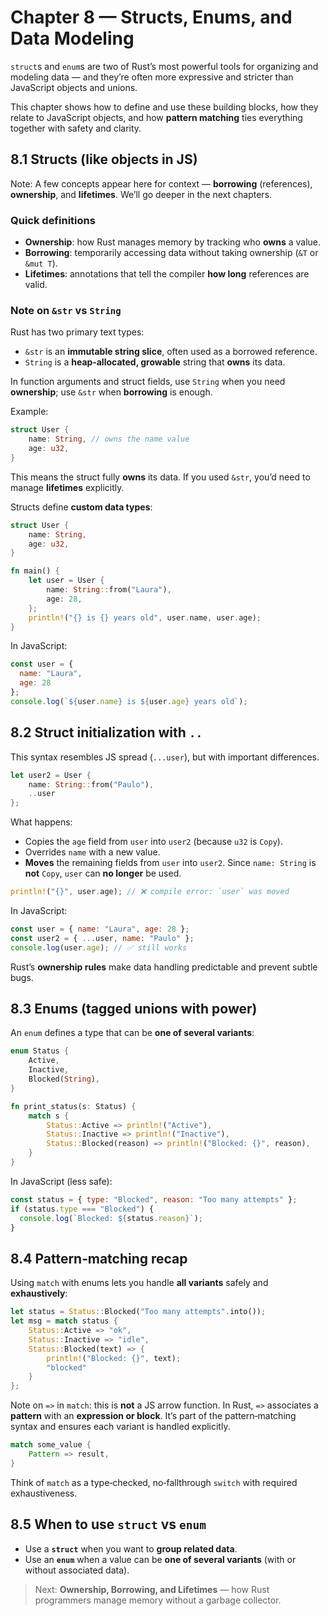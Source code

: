 # Chapter 8 — Structs, Enums, and Data Modeling

`struct`s and `enum`s are two of Rust’s most powerful tools for organizing and modeling data — and they’re often more expressive and stricter than JavaScript objects and unions.

This chapter shows how to define and use these building blocks, how they relate to JavaScript objects, and how **pattern matching** ties everything together with safety and clarity.

## 8.1 Structs (like objects in JS)

Note: A few concepts appear here for context — **borrowing** (references), **ownership**, and **lifetimes**. We’ll go deeper in the next chapters.

### Quick definitions

* **Ownership**: how Rust manages memory by tracking who **owns** a value.
* **Borrowing**: temporarily accessing data without taking ownership (`&T` or `&mut T`).
* **Lifetimes**: annotations that tell the compiler **how long** references are valid.

### Note on `&str` vs `String`

Rust has two primary text types:

* `&str` is an **immutable string slice**, often used as a borrowed reference.
* `String` is a **heap‑allocated, growable** string that **owns** its data.

In function arguments and struct fields, use `String` when you need **ownership**; use `&str` when **borrowing** is enough.

Example:

```rust
struct User {
    name: String, // owns the name value
    age: u32,
}
```

This means the struct fully **owns** its data. If you used `&str`, you’d need to manage **lifetimes** explicitly.

Structs define **custom data types**:

```rust
struct User {
    name: String,
    age: u32,
}

fn main() {
    let user = User {
        name: String::from("Laura"),
        age: 28,
    };
    println!("{} is {} years old", user.name, user.age);
}
```

In JavaScript:

```js
const user = {
  name: "Laura",
  age: 28
};
console.log(`${user.name} is ${user.age} years old`);
```

## 8.2 Struct initialization with `..`

This syntax resembles JS spread (`...user`), but with important differences.

```rust
let user2 = User {
    name: String::from("Paulo"),
    ..user
};
```

What happens:

* Copies the `age` field from `user` into `user2` (because `u32` is `Copy`).
* Overrides `name` with a new value.
* **Moves** the remaining fields from `user` into `user2`. Since `name: String` is **not** `Copy`, `user` can **no longer** be used.

```rust
println!("{}", user.age); // ❌ compile error: `user` was moved
```

In JavaScript:

```js
const user = { name: "Laura", age: 28 };
const user2 = { ...user, name: "Paulo" };
console.log(user.age); // ✅ still works
```

Rust’s **ownership rules** make data handling predictable and prevent subtle bugs.

## 8.3 Enums (tagged unions with power)

An `enum` defines a type that can be **one of several variants**:

```rust
enum Status {
    Active,
    Inactive,
    Blocked(String),
}

fn print_status(s: Status) {
    match s {
        Status::Active => println!("Active"),
        Status::Inactive => println!("Inactive"),
        Status::Blocked(reason) => println!("Blocked: {}", reason),
    }
}
```

In JavaScript (less safe):

```js
const status = { type: "Blocked", reason: "Too many attempts" };
if (status.type === "Blocked") {
  console.log(`Blocked: ${status.reason}`);
}
```

## 8.4 Pattern‑matching recap

Using `match` with enums lets you handle **all variants** safely and **exhaustively**:

```rust
let status = Status::Blocked("Too many attempts".into());
let msg = match status {
    Status::Active => "ok",
    Status::Inactive => "idle",
    Status::Blocked(text) => {
        println!("Blocked: {}", text);
        "blocked"
    }
};
```

Note on `=>` in `match`: this is **not** a JS arrow function. In Rust, `=>` associates a **pattern** with an **expression or block**. It’s part of the pattern‑matching syntax and ensures each variant is handled explicitly.

```rust
match some_value {
    Pattern => result,
}
```

Think of `match` as a type‑checked, no‑fallthrough `switch` with required exhaustiveness.

## 8.5 When to use `struct` vs `enum`

* Use a **`struct`** when you want to **group related data**.
* Use an **`enum`** when a value can be **one of several variants** (with or without associated data).

> Next: **Ownership, Borrowing, and Lifetimes** — how Rust programmers manage memory without a garbage collector.
